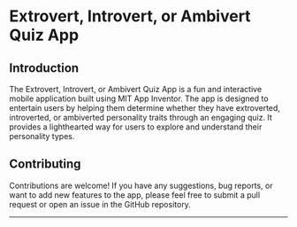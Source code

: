 # Extrovert, Introvert, or Ambivert Quiz App

## Introduction

The Extrovert, Introvert, or Ambivert Quiz App is a fun and interactive mobile application built using MIT App Inventor. The app is designed to entertain users by helping them determine whether they have extroverted, introverted, or ambiverted personality traits through an engaging quiz. It provides a lighthearted way for users to explore and understand their personality types.

## Contributing

Contributions are welcome! If you have any suggestions, bug reports, or want to add new features to the app, please feel free to submit a pull request or open an issue in the GitHub repository.



---
